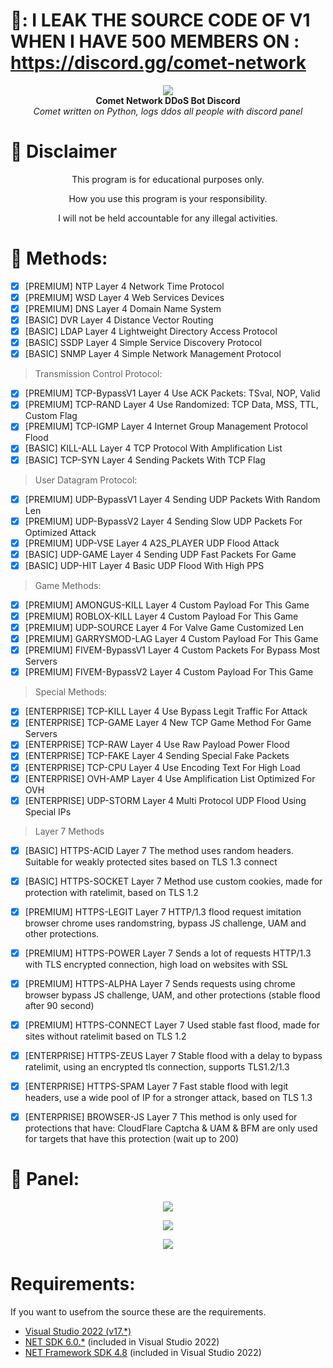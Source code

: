 # 🛑: I LEAK THE SOURCE CODE OF V1 WHEN I HAVE 500 MEMBERS ON : https://discord.gg/comet-network




<p align="center">
  <img src="https://cdn.discordapp.com/attachments/1066083027823894658/1069031735788060763/comet.png"> <br>
  <b>Comet Network DDoS Bot Discord</b> <br>
  <i>Comet written on Python, logs ddos all people with discord panel</i>
</p>

# :construction: Disclaimer

<p align="center">This program is for educational purposes only.</p>
<p align="center">How you use this program is your responsibility.</p>
<p align="center">I will not be held accountable for any illegal activities.</p>

# 🔱 Methods:
- [x] [PREMIUM] NTP    Layer 4    Network Time Protocol
- [x] [PREMIUM] WSD    Layer 4    Web Services Devices
- [x] [PREMIUM] DNS    Layer 4    Domain Name System
- [x] [BASIC] DVR    Layer 4    Distance Vector Routing
- [x] [BASIC] LDAP    Layer 4    Lightweight Directory Access Protocol
- [x] [BASIC] SSDP    Layer 4    Simple Service Discovery Protocol
- [x] [BASIC] SNMP    Layer 4    Simple Network Management Protocol

> Transmission Control Protocol:

- [x] [PREMIUM] TCP-BypassV1    Layer 4    Use ACK Packets: TSval, NOP, Valid
- [x] [PREMIUM] TCP-RAND    Layer 4    Use Randomized: TCP Data, MSS, TTL, Custom Flag
- [x] [PREMIUM] TCP-IGMP    Layer 4    Internet Group Management Protocol Flood
- [x] [BASIC] KILL-ALL    Layer 4    TCP Protocol With Amplification List
- [x] [BASIC] TCP-SYN    Layer 4    Sending Packets With TCP Flag

> User Datagram Protocol:

- [x] [PREMIUM] UDP-BypassV1    Layer 4    Sending UDP Packets With Random Len
- [x] [PREMIUM] UDP-BypassV2    Layer 4    Sending Slow UDP Packets For Optimized Attack
- [x] [PREMIUM] UDP-VSE    Layer 4    A2S_PLAYER UDP Flood Attack
- [x] [BASIC] UDP-GAME    Layer 4    Sending UDP Fast Packets For Game
- [x] [BASIC] UDP-HIT    Layer 4    Basic UDP Flood With High PPS

> Game Methods:

- [x] [PREMIUM] AMONGUS-KILL    Layer 4    Custom Payload For This Game
- [x] [PREMIUM] ROBLOX-KILL    Layer 4    Custom Payload For This Game
- [x] [PREMIUM] UDP-SOURCE    Layer 4    For Valve Game Customized Len
- [x] [PREMIUM] GARRYSMOD-LAG    Layer 4    Custom Payload For This Game
- [x] [PREMIUM] FIVEM-BypassV1    Layer 4    Custom Packets For Bypass Most Servers
- [x] [PREMIUM] FIVEM-BypassV2    Layer 4    Custom Payload For This Game

> Special Methods:

- [x] [ENTERPRISE] TCP-KILL    Layer 4    Use Bypass Legit Traffic For Attack
- [x] [ENTERPRISE] TCP-GAME    Layer 4    New TCP Game Method For Game Servers
- [x] [ENTERPRISE] TCP-RAW    Layer 4    Use Raw Payload Power Flood
- [x] [ENTERPRISE] TCP-FAKE    Layer 4    Sending Special Fake Packets
- [x] [ENTERPRISE] TCP-CPU    Layer 4    Use Encoding Text For High Load
- [x] [ENTERPRISE] OVH-AMP    Layer 4    Use Amplification List Optimized For OVH
- [x] [ENTERPRISE] UDP-STORM    Layer 4    Multi Protocol UDP Flood Using Special IPs

> Layer 7 Methods

- [x] [BASIC] HTTPS-ACID    Layer 7    The method uses random headers. Suitable for weakly protected sites based on TLS 1.3 connect
- [x] [BASIC] HTTPS-SOCKET    Layer 7    Method use custom cookies, made for protection with ratelimit, based on TLS 1.2
- [x] [PREMIUM] HTTPS-LEGIT    Layer 7    HTTP/1.3 flood request imitation browser chrome uses randomstring, bypass JS challenge, UAM and other protections.
- [x] [PREMIUM] HTTPS-POWER    Layer 7    Sends a lot of requests HTTP/1.3 with TLS encrypted connection, high load on websites with SSL
- [x] [PREMIUM] HTTPS-ALPHA    Layer 7    Sends requests using chrome browser bypass JS challenge, UAM, and other protections (stable flood after 90 second)
- [x] [PREMIUM] HTTPS-CONNECT    Layer 7    Used stable fast flood, made for sites without ratelimit based on TLS 1.2
- [x] [ENTERPRISE] HTTPS-ZEUS    Layer 7    Stable flood with a delay to bypass ratelimit, using an encrypted tls connection, supports TLS1.2/1.3
- [x] [ENTERPRISE] HTTPS-SPAM    Layer 7    Fast stable flood with legit headers, use a wide pool of IP for a stronger attack, based on TLS 1.3
- [x] [ENTERPRISE] BROWSER-JS    Layer 7    This method is only used for protections that have: CloudFlare Captcha & UAM & BFM are only used for targets that have this protection (wait up to 200)


# :hammer: Panel:
<p align="center">
  <img src="https://cdn.discordapp.com/attachments/1066083027823894658/1069029685775831171/image.png">
</p>

<p align="center">
  <img src="https://cdn.discordapp.com/attachments/1066083027823894658/1069032282796609627/image.png">
</p>


<p align="center">
  <img src="https://cdn.discordapp.com/attachments/1066083027823894658/1069032558983139409/image.png">
</p>

# Requirements:
If you want to usefrom the source these are the requirements.
 - [Visual Studio 2022 (v17.*)](https://visualstudio.microsoft.com/vs/)
 - [NET SDK 6.0.*](https://dotnet.microsoft.com/en-us/download/dotnet/6.0) (included in Visual Studio 2022)
 - [NET Framework SDK 4.8](https://dotnet.microsoft.com/en-us/download/dotnet-framework/net48) (included in Visual Studio 2022)
